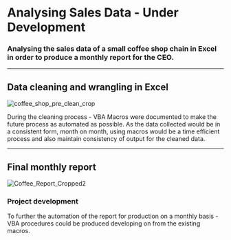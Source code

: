 # Analysing Sales Data - Under Development 

### Analysing the sales data of a small coffee shop chain in Excel in order to produce a monthly report for the CEO. 

----
## Data cleaning and wrangling in Excel
![coffee_shop_pre_clean_crop](https://user-images.githubusercontent.com/99413257/161438886-fb61cf83-91aa-42e7-ba46-1f425e0fe0d9.jpg)

During the cleaning process - VBA Macros were documented to make the future process as automated as possible. As the data collected would be in a consistent form, month on month, using macros would be a time efficient process and also maintain consistency of output for the cleaned data.

----
## Final monthly report 
![Coffee_Report_Cropped2](https://user-images.githubusercontent.com/99413257/161439030-8ef7d422-3ecd-4759-83a1-669962a0a2be.jpg)

### Project development
To further the automation of the report for production on a monthly basis - VBA procedures could be produced developing on from the existing macros. 
